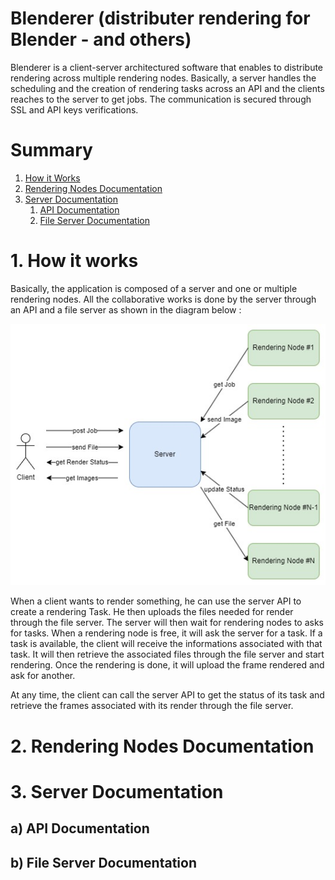 # Blenderer (distributer rendering for Blender - and others)

Blenderer is a client-server architectured software that enables to distribute rendering across multiple rendering nodes. Basically, a server handles the scheduling and the creation of rendering tasks across an API and the clients reaches to the server to get jobs. The communication is secured through SSL and API keys verifications.

# Summary

1. [How it Works](#1-how-it-works)
2. [Rendering Nodes Documentation](#2-rendering-nodes-documentation)
3. [Server Documentation](#3-server-documentation)
    1. [API Documentation](#a-api-documentation)
    2. [File Server Documentation](#b-file-server-documentation)

# 1. How it works

Basically, the application is composed of a server and one or multiple rendering nodes. All the collaborative works is done by the server through an API and a file server as shown in the diagram below :

![How it Works](docs/images/how-it-works.jpg)

When a client wants to render something, he can use the server API to create a rendering Task. He then uploads the files needed for render through the file server. The server will then wait for rendering nodes to asks for tasks. When a rendering node is free, it will ask the server for a task. If a task is available, the client will receive the informations associated with that task. It will then retrieve the associated files through the file server and start rendering. Once the rendering is done, it will upload the frame rendered and ask for another.

At any time, the client can call the server API to get the status of its task and retrieve the frames associated with its render through the file server.

# 2. Rendering Nodes Documentation

# 3. Server Documentation

## a) API Documentation

## b) File Server Documentation

